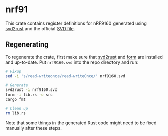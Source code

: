 nrf91
=====

This crate contains register definitions for nRF9160 generated using [svd2rust]
and the official [SVD file][svd].

Regenerating
------------

To regenerate the crate, first make sure that [svd2rust] and [form] are
installed and up-to-date. Put `nrf9160.svd` into the repo directory and run:

```bash
# Fixup
sed -i 's/read-writeonce/read-writeOnce/' nrf9160.svd

# Generate
svd2rust -i nrf9160.svd
form -i lib.rs -o src
cargo fmt

# Clean up
rm lib.rs
```

Note that some things in the generated Rust code might need to be fixed manually
after these steps.

[svd2rust]: https://github.com/japaric/svd2rust
[svd]: https://github.com/NordicSemiconductor/nrfx/blob/master/mdk/nrf9160.svd
[form]: https://github.com/djmcgill/form
